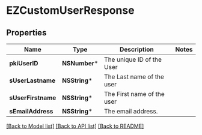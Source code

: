# EZCustomUserResponse

## Properties
Name | Type | Description | Notes
------------ | ------------- | ------------- | -------------
**pkiUserID** | **NSNumber*** | The unique ID of the User | 
**sUserLastname** | **NSString*** | The Last name of the user | 
**sUserFirstname** | **NSString*** | The First name of the user | 
**sEmailAddress** | **NSString*** | The email address. | 

[[Back to Model list]](../README.md#documentation-for-models) [[Back to API list]](../README.md#documentation-for-api-endpoints) [[Back to README]](../README.md)


